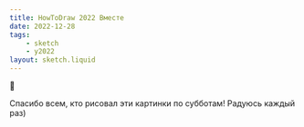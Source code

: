 ```yaml
---
title: HowToDraw 2022 Вместе
date: 2022-12-28
tags:
    - sketch
    - y2022
layout: sketch.liquid
---
```


🌲

Спасибо всем, кто рисовал эти картинки по субботам! Радуюсь каждый раз)
